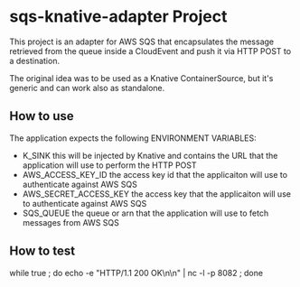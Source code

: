 # sqs-knative-adapter Project

This project is an adapter for AWS SQS that encapsulates the message retrieved from
the queue inside a CloudEvent and push it via HTTP POST to a destination.

The original idea was to be used as a Knative ContainerSource, but it's generic
and can work also as standalone.

## How to use

The application expects the following ENVIRONMENT VARIABLES:

* K_SINK this will be injected by Knative and contains the URL that the application will use to perform the HTTP POST
* AWS_ACCESS_KEY_ID the access key id that the applicaiton will use to authenticate against AWS SQS
* AWS_SECRET_ACCESS_KEY the access key that the applicaiton will use to authenticate against AWS SQS
* SQS_QUEUE the queue or arn that the application will use to fetch messages from AWS SQS

## How to test

while true ; do  echo -e "HTTP/1.1 200 OK\n\n" | nc -l -p 8082  ; done